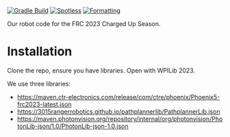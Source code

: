 [![Gradle Build](https://github.com/FRC1466/robot-code-2023/actions/workflows/main.yml/badge.svg)](https://github.com/FRC1466/robot-code-2023/actions/workflows/main.yml) [![Spotless](https://github.com/FRC1466/robot-code-2023/actions/workflows/spotless.yml/badge.svg)](https://github.com/FRC1466/robot-code-2023/actions/workflows/spotless.yml) [![Formatting](https://github.com/FRC1466/robot-code-2023/actions/workflows/formatting.yml/badge.svg)](https://github.com/FRC1466/robot-code-2023/actions/workflows/formatting.yml)
<br>

Our robot code for the FRC 2023 Charged Up Season.

# Installation
Clone the repo, ensure you have libraries. Open with WPILib 2023.

We use three libraries:
- https://maven.ctr-electronics.com/release/com/ctre/phoenix/Phoenix5-frc2023-latest.json
- https://3015rangerrobotics.github.io/pathplannerlib/PathplannerLib.json
- https://maven.photonvision.org/repository/internal/org/photonvision/PhotonLib-json/1.0/PhotonLib-json-1.0.json
